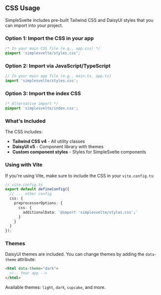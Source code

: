 ## CSS Usage

SimpleSvelte includes pre-built Tailwind CSS and DaisyUI styles that you can import into your project.

### Option 1: Import the CSS in your app

```css
/* In your main CSS file (e.g., app.css) */
@import 'simplesvelte/styles.css';
```

### Option 2: Import via JavaScript/TypeScript

```typescript
// In your main app file (e.g., main.ts, app.ts)
import 'simplesvelte/styles.css';
```

### Option 3: Import the index CSS

```css
/* Alternative import */
@import 'simplesvelte/index.css';
```

### What's Included

The CSS includes:
- **Tailwind CSS v4** - All utility classes
- **DaisyUI v5** - Component library with themes
- **Custom component styles** - Styles for SimpleSvelte components

### Using with Vite

If you're using Vite, make sure to include the CSS in your `vite.config.ts`:

```typescript
// vite.config.ts
export default defineConfig({
  // ... other config
  css: {
    preprocessorOptions: {
      css: {
        additionalData: `@import 'simplesvelte/styles.css';`
      }
    }
  }
});
```

### Themes

DaisyUI themes are included. You can change themes by adding the `data-theme` attribute:

```html
<html data-theme="dark">
  <!-- Your app -->
</html>
```

Available themes: `light`, `dark`, `cupcake`, and more.
